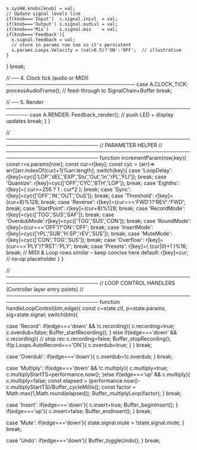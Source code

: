     s.sysHW.knobs[knob] = val;
    // Update signal levels live
    if(knob==='Input')  s.signal.inLvl  = val;
    if(knob==='Output') s.signal.outLvl = val;
    if(knob==='Mix')    s.signal.mix    = val;
    if(knob==='Feedback'){ 
      s.signal.feedback = val; 
      // store in params row too so it's persistent
      s.params.Loops.Velocity = (val>0.5)?'ON':'OFF';  // illustrative
    }
  } break;

  // ── 4. Clock tick  (audio or MIDI)  ───────────────────────────────────
  case A.CLOCK_TICK:
    processAudioFrame();          // feed-through to SignalChain+Buffer
    break;

  // ── 5. Render  ────────────────────────────────────────────────────────
  case A.RENDER:
    Feedback_render();            // push LED + display updates
    break;
  }
}

// ───────────────────────────────────────────────────────────────────────────
//  PARAMETER HELPER
// ───────────────────────────────────────────────────────────────────────────
function incrementParam(row,key){
  const r=s.params[row]; const cur=r[key];
  const cyc = (arr)=> arr[(arr.indexOf(cur)+1)%arr.length];
  switch(key){
    case 'LoopDelay':  r[key]=cyc(['LOP','dEL','EXP','Stu','Out','In','rPL','FLI']); break;
    case 'Quantize':   r[key]=cyc(['OFF','CYC','8TH','LOP']); break;
    case 'Eighths':    r[key]=( cur>=256 ? 1 : cur*2 ); break;
    case 'Sync':       r[key]=cyc(['OFF','IN','OUT','OuS']); break;
    case 'Threshold':  r[key]=(cur+8)%128; break;
    case 'Reverse':    r[key]=(cur==='FWD')?'REV':'FWD'; break;
    case 'StartPoint': r[key]=(cur+8)%128; break;
    case 'RecordMode': r[key]=cyc(['TOG','SUS','SAF']); break;
    case 'OverdubMode':r[key]=cyc(['TOG','SUS','CON']); break;
    case 'RoundMode':  r[key]=(cur==='OFF')?'ON':'OFF'; break;
    case 'InsertMode': r[key]=cyc(['rPL','SUB','H.SP','rEV','SUS']); break;
    case 'MuteMode':   r[key]=cyc(['CON','TOG','SUS']); break;
    case 'Overflow':   r[key]=(cur==='PLY')?'RST':'PLY'; break;
    case 'Presets':    r[key]=( (cur|0)+1 )%16; break;
    // MIDI & Loop rows similar – keep concise here
    default:
      r[key]=cur; // no‑op placeholder
  }
}

// ───────────────────────────────────────────────────────────────────────────
//  LOOP CONTROL HANDLERS (Controller layer entry points)
// ───────────────────────────────────────────────────────────────────────────
function handleLoopControl(btn,edge){
  const c=state.ctl, p=state.params, sig=state.signal;
  switch(btn){

  case 'Record':
    if(edge==='down' && !c.recording){
      c.recording=true; c.overdub=false;
      Buffer_startRecording();
    } else if(edge==='down' && c.recording){
      // stop rec
      c.recording=false; Buffer_stopRecording();
      if(p.Loops.AutoRecord==='ON'){ c.overdub=true; }
    }
    break;

  case 'Overdub':
    if(edge==='down'){
      c.overdub=!c.overdub;
    }
    break;

  case 'Multiply':
    if(edge==='down' && !c.multiply){
      c.multiply=true; c.multiplyStartTS=performance.now();
    }else if(edge==='up' && c.multiply){
      c.multiply=false;
      const elapsed = (performance.now()-c.multiplyStartTS)/Buffer_cycleMillis();
      const factor  = Math.max(1,Math.round(elapsed));
      Buffer_multiplyLoop(factor);
    }
    break;

  case 'Insert':
    if(edge==='down'){ c.insert=true; Buffer_beginInsert(); }
    if(edge==='up'){   c.insert=false; Buffer_endInsert();  }
    break;

  case 'Mute':
    if(edge==='down'){
      state.signal.mute = !state.signal.mute;
    }
    break;

  case 'Undo':
    if(edge==='down'){ Buffer_toggleUndo(); }
    break;
